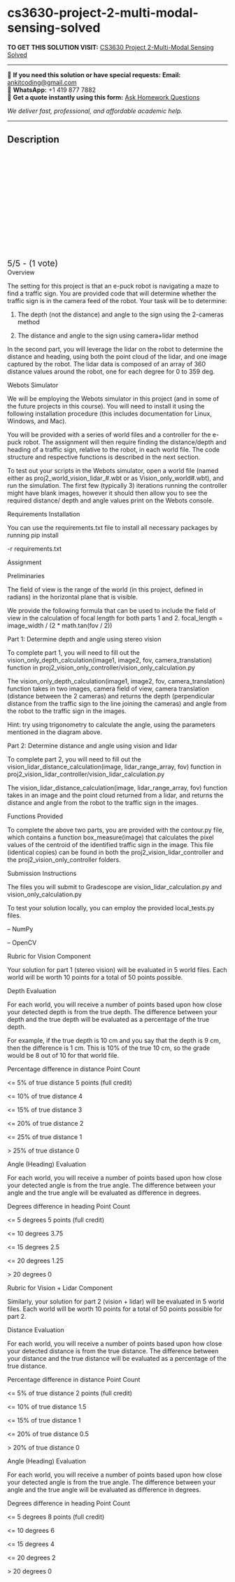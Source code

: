# cs3630-project-2-multi-modal-sensing-solved
**TO GET THIS SOLUTION VISIT:** [CS3630 Project 2-Multi-Modal Sensing Solved](https://www.ankitcodinghub.com/product/cs3630-3630-project-2-multi-modal-sensing-solved-2/)


---

📩 **If you need this solution or have special requests:** **Email:** ankitcoding@gmail.com  
📱 **WhatsApp:** +1 419 877 7882  
📄 **Get a quote instantly using this form:** [Ask Homework Questions](https://www.ankitcodinghub.com/services/ask-homework-questions/)

*We deliver fast, professional, and affordable academic help.*

---

<h2>Description</h2>



<div class="kk-star-ratings kksr-auto kksr-align-center kksr-valign-top" data-payload="{&quot;align&quot;:&quot;center&quot;,&quot;id&quot;:&quot;127061&quot;,&quot;slug&quot;:&quot;default&quot;,&quot;valign&quot;:&quot;top&quot;,&quot;ignore&quot;:&quot;&quot;,&quot;reference&quot;:&quot;auto&quot;,&quot;class&quot;:&quot;&quot;,&quot;count&quot;:&quot;1&quot;,&quot;legendonly&quot;:&quot;&quot;,&quot;readonly&quot;:&quot;&quot;,&quot;score&quot;:&quot;5&quot;,&quot;starsonly&quot;:&quot;&quot;,&quot;best&quot;:&quot;5&quot;,&quot;gap&quot;:&quot;4&quot;,&quot;greet&quot;:&quot;Rate this product&quot;,&quot;legend&quot;:&quot;5\/5 - (1 vote)&quot;,&quot;size&quot;:&quot;24&quot;,&quot;title&quot;:&quot;CS3630 Project 2-Multi-Modal Sensing Solved&quot;,&quot;width&quot;:&quot;138&quot;,&quot;_legend&quot;:&quot;{score}\/{best} - ({count} {votes})&quot;,&quot;font_factor&quot;:&quot;1.25&quot;}">

<div class="kksr-stars">

<div class="kksr-stars-inactive">
            <div class="kksr-star" data-star="1" style="padding-right: 4px">


<div class="kksr-icon" style="width: 24px; height: 24px;"></div>
        </div>
            <div class="kksr-star" data-star="2" style="padding-right: 4px">


<div class="kksr-icon" style="width: 24px; height: 24px;"></div>
        </div>
            <div class="kksr-star" data-star="3" style="padding-right: 4px">


<div class="kksr-icon" style="width: 24px; height: 24px;"></div>
        </div>
            <div class="kksr-star" data-star="4" style="padding-right: 4px">


<div class="kksr-icon" style="width: 24px; height: 24px;"></div>
        </div>
            <div class="kksr-star" data-star="5" style="padding-right: 4px">


<div class="kksr-icon" style="width: 24px; height: 24px;"></div>
        </div>
    </div>

<div class="kksr-stars-active" style="width: 138px;">
            <div class="kksr-star" style="padding-right: 4px">


<div class="kksr-icon" style="width: 24px; height: 24px;"></div>
        </div>
            <div class="kksr-star" style="padding-right: 4px">


<div class="kksr-icon" style="width: 24px; height: 24px;"></div>
        </div>
            <div class="kksr-star" style="padding-right: 4px">


<div class="kksr-icon" style="width: 24px; height: 24px;"></div>
        </div>
            <div class="kksr-star" style="padding-right: 4px">


<div class="kksr-icon" style="width: 24px; height: 24px;"></div>
        </div>
            <div class="kksr-star" style="padding-right: 4px">


<div class="kksr-icon" style="width: 24px; height: 24px;"></div>
        </div>
    </div>
</div>


<div class="kksr-legend" style="font-size: 19.2px;">
            5/5 - (1 vote)    </div>
    </div>
Overview

The setting for this project is that an e-puck robot is navigating a maze to find a traffic sign. You are provided code that will determine whether the traffic sign is in the camera feed of the robot. Your task will be to determine:

1. The depth (not the distance) and angle to the sign using the 2-cameras method

2. The distance and angle to the sign using camera+lidar method

In the second part, you will leverage the lidar on the robot to determine the distance and heading, using both the point cloud of the lidar, and one image captured by the robot. The lidar data is composed of an array of 360 distance values around the robot, one for each degree for 0 to 359 deg.

Webots Simulator

We will be employing the Webots simulator in this project (and in some of the future projects in this course). You will need to install it using the following installation procedure (this includes documentation for Linux, Windows, and Mac).

You will be provided with a series of world files and a controller for the e-puck robot. The assignment will then require finding the distance/depth and heading of a traffic sign, relative to the robot, in each world file. The code structure and respective functions is described in the next section.

To test out your scripts in the Webots simulator, open a world file (named either as proj2_world_vision_lidar_#.wbt or as Vision_only_world#.wbt), and run the simulation. The first few (typically 3) iterations running the controller might have blank images, however it should then allow you to see the required distance/ depth and angle values print on the Webots console.

Requirements Installation

You can use the requirements.txt file to install all necessary packages by running pip install

-r requirements.txt

Assignment

Preliminaries

The field of view is the range of the world (in this project, defined in radians) in the horizontal plane that is visible.

We provide the following formula that can be used to include the field of view in the calculation of focal length for both parts 1 and 2. focal_length = image_width / (2 * math.tan(fov / 2))

Part 1: Determine depth and angle using stereo vision

To complete part 1, you will need to fill out the vision_only_depth_calculation(image1, image2, fov, camera_translation) function in proj2_vision_only_controller/vision_only_calculation.py

The vision_only_depth_calculation(image1, image2, fov, camera_translation) function takes in two images, camera field of view, camera translation (distance between the 2 cameras) and returns the depth (perpendicular distance from the traffic sign to the line joining the cameras) and angle from the robot to the traffic sign in the images.

Hint: try using trigonometry to calculate the angle, using the parameters mentioned in the diagram above.

Part 2: Determine distance and angle using vision and lidar

To complete part 2, you will need to fill out the vision_lidar_distance_calculation(image, lidar_range_array, fov) function in proj2_vision_lidar_controller/vision_lidar_calculation.py

The vision_lidar_distance_calculation(image, lidar_range_array, fov) function takes in an image and the point cloud returned from a lidar, and returns the distance and angle from the robot to the traffic sign in the images.

Functions Provided

To complete the above two parts, you are provided with the contour.py file, which contains a function box_measure(image) that calculates the pixel values of the centroid of the identified traffic sign in the image. This file (identical copies) can be found in both the proj2_vision_lidar_controller and the proj2_vision_only_controller folders.

Submission Instructions

The files you will submit to Gradescope are vision_lidar_calculation.py and vision_only_calculation.py

To test your solution locally, you can employ the provided local_tests.py files.

– NumPy

– OpenCV

Rubric for Vision Component

Your solution for part 1 (stereo vision) will be evaluated in 5 world files. Each world will be worth 10 points for a total of 50 points possible.

Depth Evaluation

For each world, you will receive a number of points based upon how close your detected depth is from the true depth. The difference between your depth and the true depth will be evaluated as a percentage of the true depth.

For example, if the true depth is 10 cm and you say that the depth is 9 cm, then the difference is 1 cm. This is 10% of the true 10 cm, so the grade would be 8 out of 10 for that world file.

Percentage difference in distance Point Count

&lt;= 5% of true distance 5 points (full credit)

&lt;= 10% of true distance 4

&lt;= 15% of true distance 3

&lt;= 20% of true distance 2

&lt;= 25% of true distance 1

&gt; 25% of true distance 0

Angle (Heading) Evaluation

For each world, you will receive a number of points based upon how close your detected angle is from the true angle. The difference between your angle and the true angle will be evaluated as difference in degrees.

Degrees difference in heading Point Count

&lt;= 5 degrees 5 points (full credit)

&lt;= 10 degrees 3.75

&lt;= 15 degrees 2.5

&lt;= 20 degrees 1.25

&gt; 20 degrees 0

Rubric for Vision + Lidar Component

Similarly, your solution for part 2 (vision + lidar) will be evaluated in 5 world files. Each world will be worth 10 points for a total of 50 points possible for part 2.

Distance Evaluation

For each world, you will receive a number of points based upon how close your detected distance is from the true distance. The difference between your distance and the true distance will be evaluated as a percentage of the true distance.

Percentage difference in distance Point Count

&lt;= 5% of true distance 2 points (full credit)

&lt;= 10% of true distance 1.5

&lt;= 15% of true distance 1

&lt;= 20% of true distance 0.5

&gt; 20% of true distance 0

Angle (Heading) Evaluation

For each world, you will receive a number of points based upon how close your detected angle is from the true angle. The difference between your angle and the true angle will be evaluated as difference in degrees.

Degrees difference in heading Point Count

&lt;= 5 degrees 8 points (full credit)

&lt;= 10 degrees 6

&lt;= 15 degrees 4

&lt;= 20 degrees 2

&gt; 20 degrees 0
